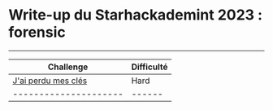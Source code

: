 # Write-up du Starhackademint 2023 : forensic
***
| Challenge | Difficulté |
|-|-|
| [J'ai perdu mes clés](cles/cles.md) | Hard |
|---------------------|------|
